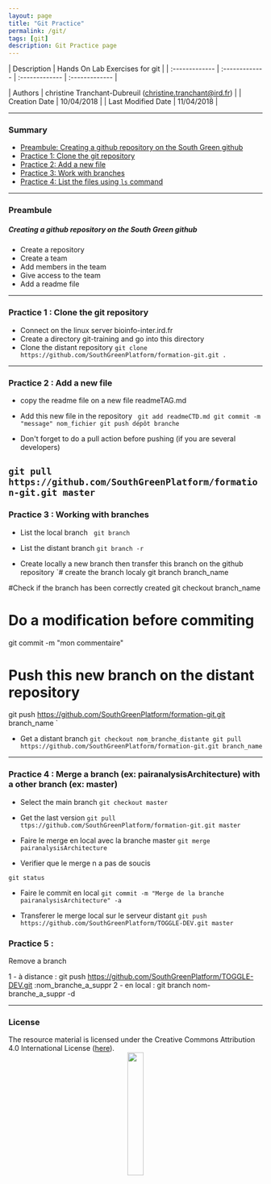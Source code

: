 ```yaml
---
layout: page
title: "Git Practice"
permalink: /git/
tags: [git]
description: Git Practice page
---
```


| Description | Hands On Lab Exercises for git |
| :------------- | :------------- | :------------- | :------------- |
<!-- | Related-course materials | [Linux for Dummies](https://southgreenplatform.github.io/trainings/linux/) | -->
| Authors | christine Tranchant-Dubreuil (christine.tranchant@ird.fr)  |
| Creation Date | 10/04/2018 |
| Last Modified Date | 11/04/2018 |


-----------------------

### Summary

<!-- TOC depthFrom:2 depthTo:2 withLinks:1 updateOnSave:1 orderedList:0 -->
* [Preambule: Creating a github repository on the South Green github](#preambule)
* [Practice 1: Clone the git repository](#practice-1)
* [Practice 2: Add a new file](#practice-2)
* [Practice 3: Work with branches](#practice-3)
* [Practice 4: List the files using `ls` command](#practice-4)



-----------------------

<a name="preambule"></a>
### Preambule


##### Creating a github repository on the South Green github

* Create a repository
* Create a team
* Add members in the team
* Give access to the team
* Add a readme file

-----------------------


<a name="practice-1"></a>
### Practice 1 : Clone the git repository

* Connect on the linux server bioinfo-inter.ird.fr
* Create a directory git-training and go into this directory
* Clone the distant repository 
`git clone https://github.com/SouthGreenPlatform/formation-git.git .`


-----------------------


<a name="practice-2"></a>
### Practice 2 : Add a new file 

* copy the readme file on a new file readmeTAG.md
* Add this new file in the repository 
`
git add readmeCTD.md
git commit -m "message" nom_fichier
git push dépôt branche`

* Don't forget to do a pull action before pushing (if you are several developers)

`git pull https://github.com/SouthGreenPlatform/formation-git.git master`
-----------------------

<a name="practice-3"></a>
### Practice 3 :  Working with branches

* List the local branch  
`git branch`

* List the distant branch
`git branch -r`

* Create locally a new branch then transfer this branch on the github repository
`# create the branch localy 
git branch branch_name

#Check if the branch has been correctly created
git checkout branch_name

# Do a modification before commiting
git commit -m "mon commentaire"

# Push this new branch on the distant repository
git push  https://github.com/SouthGreenPlatform/formation-git.git branch_name
`

* Get a distant branch 
`
git checkout nom_branche_distante
git pull https://github.com/SouthGreenPlatform/formation-git.git branch_name
`
-----------------------

<a name="practice-4"></a>
### Practice 4 :  Merge a branch  (ex: pairanalysisArchitecture) with a other branch (ex: master)

* Select the main branch 
`git checkout master`

* Get the last version 
`
git pull ttps://github.com/SouthGreenPlatform/formation-git.git master
`

* Faire le merge en local avec la branche master
`
git merge pairanalysisArchitecture
`

* Verifier que le merge n a pas de soucis 

`
git status
`

* Faire le commit en local
`
git commit -m "Merge de la branche pairanalysisArchitecture" -a
`

* Transferer le merge local sur le serveur distant
`
git push https://github.com/SouthGreenPlatform/TOGGLE-DEV.git master
`

<a name="practice-5"></a>
### Practice 5 : 
Remove a branch

1 - à distance : git push https://github.com/SouthGreenPlatform/TOGGLE-DEV.git :nom_branche_a_suppr
2 - en local : git branch nom-branche_a_suppr -d


-----------------------

### License
<a name="license"></a>

<div>
The resource material is licensed under the Creative Commons Attribution 4.0 International License (<a href="http://creativecommons.org/licenses/by-nc-sa/4.0/">here</a>).
<center><img width="25%" class="img-responsive" src="http://creativecommons.org.nz/wp-content/uploads/2012/05/by-nc-sa1.png"/>
</center>
</div>
                  
 
